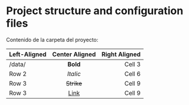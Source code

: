 # Project structure and configuration files

Contenido de la carpeta del proyecto:

| Left-Aligned | Center Aligned  | Right Aligned |
|:-------------|:---------------:| -------------:|
| /data/       | **Bold**        | Cell 3        |
| Row 2        | *Italic*        | Cell 6        |
| Row 3        | ~~Strike~~      | Cell 9        |
| Row 3        | [Link](dot.com) | Cell 9        |
 

